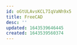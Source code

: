 ```yaml
---
id: oGtULAvsKCL7IqVaNh9x5
title: FreeCAD
desc: ''
updated: 1643539646445
created: 1643539560374
---
```


